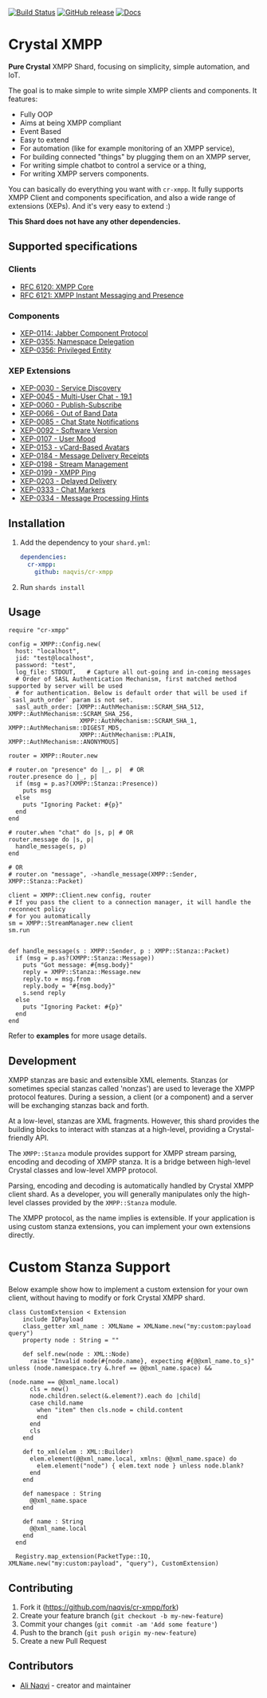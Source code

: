 [![Build Status](https://travis-ci.org/naqvis/cr-xmpp.svg?branch=master)](https://travis-ci.org/naqvis/cr-xmpp)
[![GitHub release](https://img.shields.io/github/release/naqvis/cr-xmpp.svg)](https://github.com/naqvis/cr-xmpp/releases)
[![Docs](https://img.shields.io/badge/docs-available-brightgreen.svg)](https://naqvis.github.io/cr-xmpp/)

# Crystal XMPP

**Pure Crystal** XMPP Shard, focusing on simplicity, simple automation, and IoT.  

The goal is to make simple to write simple XMPP clients and components. It features:

- Fully OOP
- Aims at being XMPP compliant
- Event Based
- Easy to extend
- For automation (like for example monitoring of an XMPP service),
- For building connected "things" by plugging them on an XMPP server,
- For writing simple chatbot to control a service or a thing,
- For writing XMPP servers components.

You can basically do everything you want with `cr-xmpp`. It fully supports XMPP Client and components specification, and also a wide range of extensions (XEPs). And it's very easy to extend :)

**This Shard does not have any other dependencies.**

## Supported specifications

### Clients

- [RFC 6120: XMPP Core](https://xmpp.org/rfcs/rfc6120.html)
- [RFC 6121: XMPP Instant Messaging and Presence](https://xmpp.org/rfcs/rfc6121.html)

### Components

  - [XEP-0114: Jabber Component Protocol](https://xmpp.org/extensions/xep-0114.html)
  - [XEP-0355: Namespace Delegation](https://xmpp.org/extensions/xep-0355.html)
  - [XEP-0356: Privileged Entity](https://xmpp.org/extensions/xep-0356.html)

### XEP Extensions

  - [XEP-0030 - Service Discovery](http://www.xmpp.org/extensions/xep-0030.html)
  - [XEP-0045 - Multi-User Chat - 19.1](http://www.xmpp.org/extensions/xep-0045.html)
  - [XEP-0060 - Publish-Subscribe](http://xmpp.org/extensions/xep-0060.html)
  - [XEP-0066 - Out of Band Data](https://xmpp.org/extensions/xep-0066.html)
  - [XEP-0085 - Chat State Notifications](https://xmpp.org/extensions/xep-0085.html)
  - [XEP-0092 - Software Version](https://xmpp.org/extensions/xep-0092.html)
  - [XEP-0107 - User Mood](https://xmpp.org/extensions/xep-0107.html)
  - [XEP-0153 - vCard-Based Avatars](https://xmpp.org/extensions/xep-0153.html)
  - [XEP-0184 - Message Delivery Receipts](https://xmpp.org/extensions/xep-0184.html)
  - [XEP-0198 - Stream Management](https://xmpp.org/extensions/xep-0198.html#feature)
  - [XEP-0199 - XMPP Ping](https://xmpp.org/extensions/xep-0199.html)
  - [XEP-0203 - Delayed Delivery](http://www.xmpp.org/extensions/xep-0203.html)
  - [XEP-0333 - Chat Markers](https://xmpp.org/extensions/xep-0333.html)
  - [XEP-0334 - Message Processing Hints](https://xmpp.org/extensions/xep-0334.html)
  
## Installation

1. Add the dependency to your `shard.yml`:

   ```yaml
   dependencies:
     cr-xmpp:
       github: naqvis/cr-xmpp
   ```

2. Run `shards install`

## Usage

```crystal
require "cr-xmpp"

config = XMPP::Config.new(
  host: "localhost",
  jid: "test@localhost",
  password: "test",
  log_file: STDOUT,   # Capture all out-going and in-coming messages
  # Order of SASL Authentication Mechanism, first matched method supported by server will be used 
  # for authentication. Below is default order that will be used if `sasl_auth_order` param is not set.
  sasl_auth_order: [XMPP::AuthMechanism::SCRAM_SHA_512, XMPP::AuthMechanism::SCRAM_SHA_256, 
                    XMPP::AuthMechanism::SCRAM_SHA_1, XMPP::AuthMechanism::DIGEST_MD5, 
                    XMPP::AuthMechanism::PLAIN, XMPP::AuthMechanism::ANONYMOUS]

router = XMPP::Router.new

# router.on "presence" do |_, p|  # OR
router.presence do |_, p|
  if (msg = p.as?(XMPP::Stanza::Presence))
    puts msg
  else
    puts "Ignoring Packet: #{p}"
  end
end

# router.when "chat" do |s, p| # OR 
router.message do |s, p|
  handle_message(s, p)
end

# OR
# router.on "message", ->handle_message(XMPP::Sender, XMPP::Stanza::Packet)

client = XMPP::Client.new config, router
# If you pass the client to a connection manager, it will handle the reconnect policy
# for you automatically
sm = XMPP::StreamManager.new client
sm.run


def handle_message(s : XMPP::Sender, p : XMPP::Stanza::Packet)
  if (msg = p.as?(XMPP::Stanza::Message))
    puts "Got message: #{msg.body}"
    reply = XMPP::Stanza::Message.new
    reply.to = msg.from
    reply.body = "#{msg.body}"
    s.send reply
  else
    puts "Ignoring Packet: #{p}"
  end
end
```

Refer to **examples** for more usage details.

## Development

XMPP stanzas are basic and extensible XML elements. Stanzas (or sometimes special stanzas called 'nonzas') are used to 
leverage the XMPP protocol features. During a session, a client (or a component) and a server will be exchanging stanzas
back and forth.

At a low-level, stanzas are XML fragments. However, this shard provides the building blocks to interact with
stanzas at a high-level, providing a Crystal-friendly API.

The `XMPP::Stanza` module provides support for XMPP stream parsing, encoding and decoding of XMPP stanza. It is a
bridge between high-level Crystal classes and low-level XMPP protocol.

Parsing, encoding and decoding is automatically handled by Crystal XMPP client shard. As a developer, you will
generally manipulates only the high-level classes provided by the `XMPP::Stanza` module.

The XMPP protocol, as the name implies is extensible. If your application is using custom stanza extensions, you can
implement your own extensions directly.

# Custom Stanza Support

Below example show how to implement a custom extension for your own client, without having to modify or fork Crystal XMPP shard.

```Crystal
class CustomExtension < Extension
    include IQPayload
    class_getter xml_name : XMLName = XMLName.new("my:custom:payload query")
    property node : String = ""

    def self.new(node : XML::Node)
      raise "Invalid node(#{node.name}, expecting #{@@xml_name.to_s}" unless (node.namespace.try &.href == @@xml_name.space) &&
                                                                             (node.name == @@xml_name.local)
      cls = new()
      node.children.select(&.element?).each do |child|
      case child.name
        when "item" then cls.node = child.content
        end
      end
      cls
    end

    def to_xml(elem : XML::Builder)
      elem.element(@@xml_name.local, xmlns: @@xml_name.space) do
        elem.element("node") { elem.text node } unless node.blank?
      end
    end

    def namespace : String
      @@xml_name.space
    end

    def name : String
      @@xml_name.local
    end
  end

  Registry.map_extension(PacketType::IQ, XMLName.new("my:custom:payload", "query"), CustomExtension)
```


## Contributing

1. Fork it (<https://github.com/naqvis/cr-xmpp/fork>)
2. Create your feature branch (`git checkout -b my-new-feature`)
3. Commit your changes (`git commit -am 'Add some feature'`)
4. Push to the branch (`git push origin my-new-feature`)
5. Create a new Pull Request

## Contributors

- [Ali Naqvi](https://github.com/naqvis) - creator and maintainer
